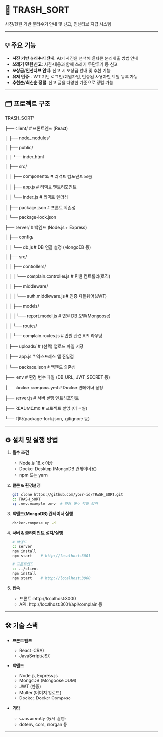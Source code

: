 # 🚮 TRASH_SORT

사진/민원 기반 분리수거 안내 및 신고, 인센티브 지급 시스템

---

## 💡 주요 기능

- **사진 기반 분리수거 안내**: AI가 사진을 분석해 올바른 분리배출 방법 안내  
- **쓰레기 민원 신고**: 사진·내용과 함께 쓰레기 무단투기 등 신고  
- **포상금/인센티브 안내**: 신고 시 포상금 안내 및 추천 기능  
- **유저 인증**: JWT 기반 로그인/회원가입, 인증된 사용자만 민원 등록 가능  
- **추천순/최신순 정렬**: 신고 글을 다양한 기준으로 정렬 가능  

---

## 🗂️ 프로젝트 구조

TRASH_SORT/  

├── client/ # 프론트엔드 (React)  

│ ├── node_modules/  

│ ├── public/  

│ │ └── index.html  

│ ├── src/  
 
│ │ ├── components/ # 리액트 컴포넌트 모음  

│ │ ├── app.js # 리액트 엔트리포인트  

│ │ └── index.js # 리액트 렌더러  

│ ├── package.json # 프론트 의존성  

│ └── package-lock.json  

├── server/ # 백엔드 (Node.js + Express)  

│ ├── config/  

│ │ └── db.js # DB 연결 설정 (MongoDB 등)  

│ ├── src/  

│ │ ├── controllers/  

│ │ │ └── complain.controller.js # 민원 컨트롤러(로직)  

│ │ ├── middleware/  

│ │ │ └── auth.middleware.js # 인증 미들웨어(JWT)  

│ │ ├── models/  

│ │ │ └── report.model.js # 민원 DB 모델(Mongoose)  

│ │ └── routes/  

│ │ └── complain.routes.js # 민원 관련 API 라우팅  

│ ├── uploads/ # (선택) 업로드 파일 저장  

│ ├── app.js # 익스프레스 앱 진입점  

│ └── package.json # 백엔드 의존성  

├── .env # 환경 변수 파일 (DB_URL, JWT_SECRET 등)  

├── docker-compose.yml # Docker 컨테이너 설정  

├── server.js # 서버 실행 엔트리포인트  

├── README.md # 프로젝트 설명 (이 파일)  

└── 기타(package-lock.json, .gitignore 등)

---

## ⚙️ 설치 및 실행 방법

1. **필수 조건**
    - Node.js 18.x 이상
    - Docker Desktop (MongoDB 컨테이너용)
    - npm 또는 yarn

2. **클론 & 환경설정**
    ```bash
    git clone https://github.com/your-id/TRASH_SORT.git
    cd TRASH_SORT
    cp .env.example .env  # 환경 변수 직접 입력
    ```

3. **백엔드(MongoDB) 컨테이너 실행**
    ```bash
    docker-compose up -d
    ```

4. **서버 & 클라이언트 설치/실행**
    ```bash
    # 백엔드
    cd server
    npm install
    npm start    # http://localhost:3001

    # 프론트엔드
    cd ../client
    npm install
    npm start    # http://localhost:3000
    ```

5. **접속**
    - 프론트: http://localhost:3000
    - API: http://localhost:3001/api/complain 등

---

## 🛠️ 기술 스택

- **프론트엔드**
    - React (CRA)
    - JavaScript/JSX

- **백엔드**
    - Node.js, Express.js
    - MongoDB (Mongoose ODM)
    - JWT (인증)
    - Multer (이미지 업로드)
    - Docker, Docker Compose

- **기타**
    - concurrently (동시 실행)
    - dotenv, cors, morgan 등

---
